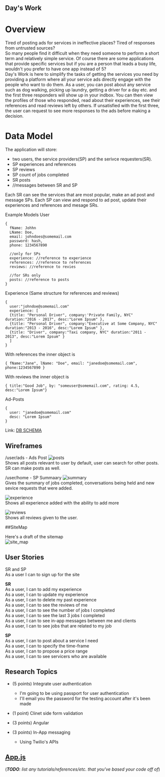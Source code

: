 ## Day's Work
# Overview
Tired of posting ads for services in ineffective places? Tired of responses from untrusted sources?  
So many people find it difficult when they need someone to perform a short term and relatively simple service. Of course there are some applications that provide specific services but if you are a person that leads a busy life, wouldn't you prefer to have one app instead of 5?  
Day's Work is here to simplify the tasks of getting the services you need by providing a platform where all your service ads directly engage with the people who want to do them. As a user, you can post about any service such as dog walking, picking up laundry, getting a driver for a day etc. and the first three responders will show up in your indbox. You can then view the profiles of those who responded, read about their experiences, see their references and read reviews left by others. If unsatisfied with the first three, the user can request to see more responses to the ads before making a decision. 

# Data Model
The application will store:
  * two users, the service providers(SP) and the serivce requesters(SR).
  * SP experiences and references
  * SP reviews
  * SP count of jobs completed
  * SR posts
  * //messages between SR and SP

Each SR can see the services that are most popular, make an ad post and message SPs. 
Each SP can view and respond to ad post, update their experiences and references and mesage SRs.

Example Models
User
``` 
{
  fName: Johhn
  LName: Doe,
  email: johndoes@somemail.com
  password: hash,
  phone: 1234567890
  
  //only for SPs
  experience: //reference to experience
  references: //reference to references
  reviews: //reference to revies
  
  //for SRs only
  posts: //reference to posts
} 
```
Experience (Same structure for references and reviews)
``` 
{
  user:"johndoe@somemail.com"
  experience: [
  {title: "Personal Driver", company:'Private Family, NYC" duration:"2016 - 2017", desc:"Lorem Ipsum" },
  {title: "Personal Driver", company:"Executive at Some Company, NYC" duration:"2013 - 2016", desc:"Lorem Ipsum" },
  {title: "Driver", company:"Taxi company, NYC" duration:"2011 - 2013", desc:"Lorem Ipsum" }
  ]
}
```
With references the inner object is
```
{ fName:"Jane", lName: "Doe", email: "janedoe@somemail.com", phone:1234567890 }
```

With reviews the inner object is
```
{ title:"Good Job", by: "someuser@somemail.com", rating: 4.5, desc:"Lorem Ipsum"}
```

Ad-Posts 
```
{
  user: "janedoe@somemail.com"
  desc: "Lorem Ipsum"
}

```
Link: [DB SCHEMA](src/db.js)

## Wireframes 
/user/ads - Ads Post
![posts](docs/imgs/user_home.JPG)  
Shows all posts relevant to user by default, user can search for other posts.
SR can make posts as well.

/user/home - SP Summaary
![summary](docs/imgs/userpage.JPG)  
Gives the summary of jobs completed, conversations being held and new sevice requests that were added.

![experience](docs/imgs/users_experience.JPG)  
Shows all experience added with the ability to add more

![reviews](docs/imgs/user_reviewpage.JPG)  
Shows all reviews given to the user.

##SiteMap

Here's a draft of the sitemap  
![site_map](docs/imgs/sitemap.JPG)  

## User Stories
SR and SP  
As a user I can to sign up for the site  

**SR**   
As a user, I can to add my experience  
As a user, I can to update my experience  
As a user, I can to delete my past experience  
As a user, I can to see the reviews of me  
As a user, I can to see the number of jobs I completed  
As a user, I can to see the last 3 jobs I completed  
As a user, I can to see in-app messages between me and clients  
As a user, I can to see jobs that are related to my job  

**SP**  
As a user, I can to post about a service I need  
As a user, I can to specify the time-frame  
As a user, I can to propose a price range  
As a user, I can to see servicers who are available  

## Research Topics
* (5 points) Integrate user authentication
  * I'm going to be using passport for user authentication
  * I'll email you the password for the testing account after it's been made
  
* (1 point) Clinet side form validation  
* (3 points) Angular  
* (3 points) In-App messaging
  * Using Twilio's APIs
  
 ## [App.js](src/app.js)  
 
(___TODO__: list any tutorials/references/etc. that you've based your code off of_)

